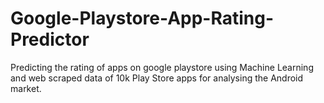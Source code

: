 # Google-Playstore-App-Rating-Predictor
Predicting the rating of apps on google playstore using Machine Learning and web scraped data of 10k Play Store apps for analysing the Android market.
